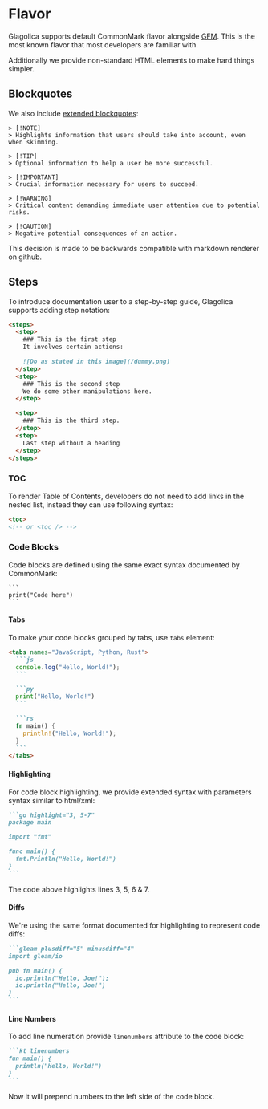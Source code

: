 # Flavor

Glagolica supports default CommonMark flavor alongside [GFM](https://github.github.com/gfm).
This is the most known flavor that most developers are familiar with.

Additionally we provide non-standard HTML elements to make hard things simpler.

## Blockquotes

We also include [extended blockquotes](https://github.com/orgs/community/discussions/16925):

```
> [!NOTE]
> Highlights information that users should take into account, even when skimming.

> [!TIP]
> Optional information to help a user be more successful.

> [!IMPORTANT]
> Crucial information necessary for users to succeed.

> [!WARNING]
> Critical content demanding immediate user attention due to potential risks.

> [!CAUTION]
> Negative potential consequences of an action.
```

This decision is made to be backwards compatible with markdown renderer on github.

## Steps

To introduce documentation user to a step-by-step guide, Glagolica supports adding step notation:

<!-- prettier-ignore-start -->
```md
<steps>
  <step>
    ### This is the first step
    It involves certain actions:

    ![Do as stated in this image](/dummy.png)
  </step>
  <step>
    ### This is the second step
    We do some other manipulations here.
  </step>

  <step>
    ### This is the third step.
  </step>
  <step>
    Last step without a heading
  </step>
</steps>
```
<!-- prettier-ignore-end -->

### TOC

To render Table of Contents, developers do not need to add links in the nested list, instead they can use following syntax:

```md
<toc>
<!-- or <toc /> -->
```

### Code Blocks

Code blocks are defined using the same exact syntax documented by CommonMark:

````
```
print("Code here")
```
````

#### Tabs

To make your code blocks grouped by tabs, use `tabs` element:

<!-- prettier-ignore-start -->
````md
<tabs names="JavaScript, Python, Rust">
  ```js
  console.log("Hello, World!");
  ```

  ```py
  print("Hello, World!")
  ```

  ```rs
  fn main() {
    println!("Hello, World!");
  }
  ```
</tabs>
````
<!-- prettier-ignore-end -->

#### Highlighting

For code block highlighting, we provide extended syntax with parameters syntax similar to html/xml:

````md
```go highlight="3, 5-7"
package main

import "fmt"

func main() {
  fmt.Println("Hello, World!")
}
```
````

The code above highlights lines 3, 5, 6 & 7.

#### Diffs

We're using the same format documented for highlighting to represent code diffs:

````md
```gleam plusdiff="5" minusdiff="4"
import gleam/io

pub fn main() {
  io.println("Hello, Joe!");
  io.println("Hello, Joe!")
}
```
````

#### Line Numbers

To add line numeration provide `linenumbers` attribute to the code block:

````md
```kt linenumbers
fun main() {
  println("Hello, World!")
}
```
````

Now it will prepend numbers to the left side of the code block.
